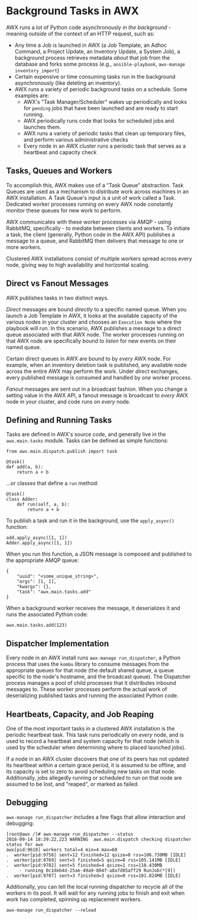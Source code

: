 Background Tasks in AWX
=======================

AWX runs a lot of Python code asynchronously _in the background_ - meaning
_outside_ of the context of an HTTP request, such as:

* Any time a Job is launched in AWX (a Job Template, an Adhoc Command, a Project
  Update, an Inventory Update, a System Job), a background process retrieves
  metadata _about_ that job from the database and forks some process (e.g.,
  `ansible-playbook`, `awx-manage inventory_import`) 
* Certain expensive or time consuming tasks run in the background
  asynchronously (like deleting an inventory).
* AWX runs a variety of periodic background tasks on a schedule.  Some examples
  are:
    - AWX's "Task Manager/Scheduler" wakes up periodically and looks for
      `pending` jobs that have been launched and are ready to start running.
    - AWX periodically runs code that looks for scheduled jobs and launches
      them.
    - AWX runs a variety of periodic tasks that clean up temporary files, and
      perform various administrative checks
    - Every node in an AWX cluster runs a periodic task that serves as
      a heartbeat and capacity check

Tasks, Queues and Workers
----------------

To accomplish this, AWX makes use of a "Task Queue" abstraction.  Task Queues
are used as a mechanism to distribute work across machines in an AWX
installation.  A Task Queue's input is a unit of work called a Task. Dedicated
worker processes running on every AWX node constantly monitor these queues for
new work to perform.

AWX communicates with these worker processes via AMQP - using RabbitMQ,
specifically - to mediate between clients and workers. To initiate a task, the
client (generally, Python code in the AWX API) publishes a message to a queue,
and RabbitMQ then delivers that message to one or more workers.

Clustered AWX installations consist of multiple workers spread across every
node, giving way to high availability and horizontal scaling.

Direct vs Fanout Messages
-------------------------

AWX publishes tasks in two distinct ways.

*Direct* messages are bound _directly_ to a specific named queue.  When you launch
a Job Template in AWX, it looks at the available capacity of the various nodes
in your cluster and chooses an `Execution Node` where the playbook will run.
In this scenario, AWX publishes a message to a direct queue associated with
that AWX node.  The worker processes running on that AWX node are specifically
bound to _listen_ for new events on their named queue.

Certain direct queues in AWX are bound to by _every_ AWX node.  For example,
when an inventory deletion task is published, any available node across the
entire AWX may perform the work.  Under _direct_ exchanges, every published
message is consumed and handled by *one* worker process.

*Fanout* messages are sent out in a broadcast fashion.  When you change
a setting value in the AWX API, a fanout message is broadcast to _every_ AWX
node in your cluster, and code runs on _every_ node.

Defining and Running Tasks
--------------------------
Tasks are defined in AWX's source code, and generally live in the
`awx.main.tasks` module.  Tasks can be defined as simple functions:

    from awx.main.dispatch.publish import task

    @task()
    def add(a, b):
        return a + b

...or classes that define a `run` method:

    @task()
    class Adder:
        def run(self, a, b):
            return a + b

To publish a task and run it in the background, use the `apply_async()`
function:

    add.apply_async([1, 1])
    Adder.apply_async([1, 1])

When you run this function, a JSON message is composed and published to the
appropriate AMQP queue:

    {
        "uuid": "<some_unique_string>",
        "args": [1, 1],
        "kwargs": {},
        "task": "awx.main.tasks.add"
    }

When a background worker receives the message, it deserializes it and runs the
associated Python code:

    awx.main.tasks.add(123)

Dispatcher Implementation
-------------------------
Every node in an AWX install runs `awx-manage run_dispatcher`, a Python process
that uses the `kombu` library to consume messages from the appropriate queues
for that node (the default shared queue, a queue specific to the node's
hostname, and the broadcast queue).  The Dispatcher process manages a pool of
child processes that it distributes inbound messages to.  These worker
processes perform the actual work of deserializing published tasks and running
the associated Python code.

Heartbeats, Capacity, and Job Reaping
------------------------------------
One of the most important tasks in a clustered AWX installation is the periodic
heartbeat task.  This task runs periodically on _every_ node, and is used to
record a heartbeat and system capacity for that node (which is used by the
scheduler when determining where to placed launched jobs).

If a node in an AWX cluster discovers that one of its peers has not updated its
heartbeat within a certain grace period, it is assumed to be offline, and its
capacity is set to zero to avoid scheduling new tasks on that node.
Additionally, jobs allegedly running or scheduled to run on that node are
assumed to be lost, and "reaped", or marked as failed.

Debugging
---------
`awx-manage run_dispatcher` includes a few flags that allow interaction and
debugging:

```
[root@awx /]# awx-manage run_dispatcher --status
2018-09-14 18:39:22,223 WARNING  awx.main.dispatch checking dispatcher status for awx
awx[pid:9610] workers total=4 min=4 max=60
.  worker[pid:9758] sent=12 finished=12 qsize=0 rss=106.730MB [IDLE]
.  worker[pid:9769] sent=5 finished=5 qsize=0 rss=105.141MB [IDLE]
.  worker[pid:9782] sent=5 finished=4 qsize=1 rss=110.430MB
     - running 0c1deb4d-25ae-49a9-804f-a8afd05aff29 RunJob(*[9])
.  worker[pid:9787] sent=3 finished=3 qsize=0 rss=101.824MB [IDLE]
```

Additionally, you can tell the local running dispatcher to recycle all of the
workers in its pool.  It will wait for any running jobs to finish and exit when
work has completed, spinning up replacement workers.

```
awx-manage run_dispatcher --reload
```
